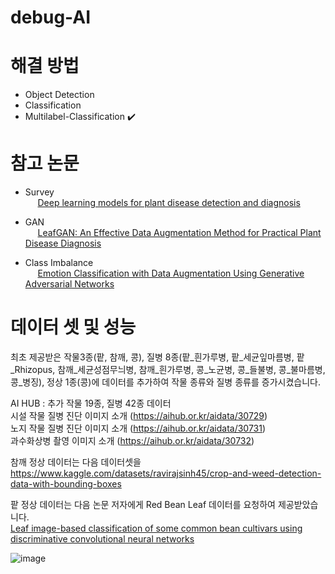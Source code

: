 # debug-AI

# 해결 방법
  * Object Detection
  * Classification
  * Multilabel-Classification ✔️

# 참고 논문
  * Survey
  <span><br>&nbsp;&nbsp;&nbsp;&nbsp; </span>
  [Deep learning models for plant disease detection and diagnosis](https://www.sciencedirect.com/science/article/abs/pii/S0168169917311742)
  
  * GAN
  <span><br>&nbsp;&nbsp;&nbsp;&nbsp; </span>
  [LeafGAN: An Effective Data Augmentation Method for Practical Plant Disease Diagnosis](https://arxiv.org/pdf/2002.10100.pdf)
  
  * Class Imbalance 
  <span><br>&nbsp;&nbsp;&nbsp;&nbsp; </span>
  [Emotion Classification with Data Augmentation Using Generative Adversarial Networks](https://arxiv.org/pdf/1711.00648.pdf)
    
# 데이터 셋 및 성능
최초 제공받은 작물3종(팥, 참깨, 콩), 질병 8종(팥_흰가루병, 팥_세균잎마름병, 팥_Rhizopus, 참깨_세균성점무늬병, 참깨_흰가루병, 콩_노균병, 콩_들불병, 콩_불마름병, 콩_병징), 정상 1종(콩)에 데이터를 추가하여 작물 종류와 질병 종류를 증가시켰습니다. <br> 

AI HUB : 추가 작물 19종, 질병 42종 데이터 <br> 
시설 작물 질병 진단 이미지 소개 (https://aihub.or.kr/aidata/30729) <br> 
노지 작물 질병 진단 이미지 소개 (https://aihub.or.kr/aidata/30731)  <br> 
과수화상병 촬영 이미지 소개 (https://aihub.or.kr/aidata/30732) <br> 

참깨 정상 데이터는 다음 데이터셋을 <br>
https://www.kaggle.com/datasets/ravirajsinh45/crop-and-weed-detection-data-with-bounding-boxes

팥 정상 데이터는 다음 논문 저자에게 Red Bean Leaf 데이터를 요청하여 제공받았습니다. <br>
[Leaf image-based classification of some common bean cultivars using discriminative convolutional neural networks](https://www.sciencedirect.com/science/article/abs/pii/S0168169920331409)

![image](https://user-images.githubusercontent.com/80030558/172633267-67c17afc-3896-429e-a629-af70abcf63de.png)

